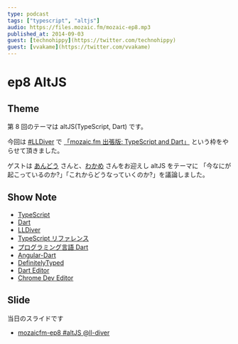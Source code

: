 ```yaml
---
type: podcast
tags: ["typescript", "altjs"]
audio: https://files.mozaic.fm/mozaic-ep8.mp3
published_at: 2014-09-03
guest: [technohippy](https://twitter.com/technohippy)
guest: [vvakame](https://twitter.com/vvakame)
---
```


# ep8 AltJS

## Theme

第 8 回のテーマは altJS(TypeScript, Dart) です。

今回は [#LLDiver](http://ll.jus.or.jp/2014/) で [「mozaic.fm 出張版: TypeScript and Dart」](http://ll.jus.or.jp/2014/program%23mozaic.fm) という枠をやらせて頂きました。

ゲストは [あんどう](https://twitter.com/technohippy) さんと、[わかめ](https://twitter.com/vvakame) さんをお迎えし altJS をテーマに 「今なにが起こっているのか?」「これからどうなっていくのか?」を議論しました。


## Show Note

- [TypeScript](http://www.typescriptlang.org/)
- [Dart](https://www.dartlang.org/)
- [LLDiver](http://ll.jus.or.jp/2014/)
- [TypeScript リファレンス](http://tatsu-zine.com/books/typescript-reference)
- [プログラミング言語 Dart](http://ascii.asciimw.jp/books/books/detail/978-4-04-891511-3.shtml)
- [Angular-Dart](https://angulardart.org/)
- [DefinitelyTyped](https://github.com/borisyankov/DefinitelyTyped)
- [Dart Editor](https://www.dartlang.org/tools/editor/)
- [Chrome Dev Editor](https://github.com/dart-lang/chromedeveditor)


## Slide

当日のスライドです

- [mozaicfm-ep8 #altJS @ll-diver](http://www.slideshare.net/Jxck/mozaicfm-ep8alt-jslldiver)